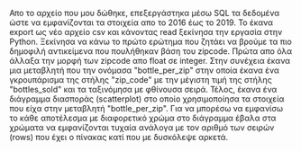 Απο το αρχείο που μου δώθηκε, επεξεργάστηκα μέσω SQL τα δεδομένα ώστε να εμφανίζονται τα στοιχεία απο το 2016 έως το 2019. Το έκανα export ως νέο αρχείο csv και κάνοντας read ξεκίνησα την εργασία στην Python.
Ξεκίνησα να κάνω το πρώτο ερώτημα που ζητάει να βρούμε τα πιο δημοφιλή αντικείμενα που πουλήθηκαν βάση του zipcode. 
Πρώτα απο όλα άλλαξα την μορφή των zipcode απο float σε integer. Στην συνέχεια έκανα μια μεταβλητή που την ονόμασα "bottle_per_zip" στην οποία έκανα ένα γκρουπάρισμα της στήλης "zip_code" με την μέγιστη τιμή της στήλης "bottles_sold" και τα ταξινόμησα με φθίνουσα σειρά. Τέλος, έκανα ένα διάγραμμα διασποράς (scatterplot) στο οποίο χρησιμοποίησα τα στοιχεία που είχα στην μεταβλητή "bottle_per_zip". Για να μπορέσω να εμφανίσω το κάθε αποτέλεσμα με διαφορετικό χρώμα στο διάγραμμα έβαλα στα χρώματα να εμφανίζονται τυχαία ανάλογα με τον αριθμό των σειρών (rows) που έχει ο πίνακας κατί που με δυσκόλεψε αρκετά.

